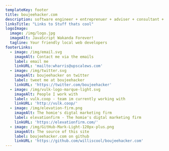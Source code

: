 ```yaml
---
templateKey: footer
title: boujeehacker.com
description: software engineer + entreprenuer + adviser + consultant + occasional freelancer
linksTitle: "Links to Stuff thats cool"
logoImage:
  image: /img/logo.jpg
  imageAlt: JavaScript Wakanda Forever!
  tagline: Your friendly local web developers
footerLinks:
  - image: /img/email.svg
    imageAlt: Contact me via the emails
    label: email me
    linkURL: 'mailto:wharris@upscalews.com'
  - image: /img/twitter.svg
    imageAlt: boujeehacker on twitter
    label: tweet me at boujeehacker
    linkURL: 'https://twitter.com/boujeehacker'
  - image: /img/vulk-logo-marque-light.svg
    imageAlt: People I work with
    label: vulk.coop - team im currently working with
    linkURL: 'http://vulk.coop/'
  - image: /img/elevation-firm.png
    imageAlt: The homie's digtal marketing firm
    label: elevationfirm - The homie's digtal marketing firm
    linkURL: 'https://elevationfirm.com/'
  - image: /img/GitHub-Mark-Light-120px-plus.png
    imageAlt: The source of this site
    label: boujeehacker.com on github
    linkURL: 'https://github.com/williscool/boujeehacker.com'
---
```


